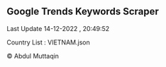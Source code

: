 

## Google Trends Keywords Scraper 
 
Last Update 14-12-2022 , 20:49:52

Country List :
VIETNAM.json



© Abdul Muttaqin 

